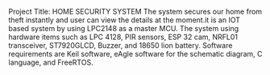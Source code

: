 Project Title: HOME SECURITY SYSTEM
The system secures our home from theft instantly and user can view the details at the moment.it is an IOT based system by using LPC2148 as a master MCU. The system using hardware items such as LPC 4128, PIR sensors, ESP 32 cam, NRFL01 transceiver, ST7920GLCD, Buzzer, and 18650 lion battery. Software requirements are Keil software, eAgle software for the schematic diagram, C language, and FreeRTOS.
